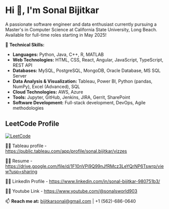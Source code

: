 # Hi 👋, I'm Sonal Bijitkar

A passionate software engineer and data enthusiast currently pursuing a Master's in Computer Science at California State University, Long Beach. Available for full-time roles starting in May 2025!

🌱 **Technical Skills:**
- **Languages:** Python, Java, C++, R, MATLAB
- **Web Technologies:** HTML, CSS, React, Angular, JavaScript, TypeScript, REST API
- **Databases:** MySQL, PostgreSQL, MongoDB, Oracle Database, MS SQL Server
- **Data Analysis & Visualization:** Tableau, Power BI, Python (pandas, NumPy), Excel (Advanced), SQL
- **Cloud Technologies:** AWS, Azure
- **Tools:** Jupyter, GitHub, Jenkins, JIRA, Gerrit, SharePoint
- **Software Development:** Full-stack development, DevOps, Agile methodologies


## LeetCode Profile

[![LeetCode](https://img.shields.io/badge/LeetCode-Profile-orange)](https://leetcode.com/u/Sona2000/)


  

👨‍💻 Tableau profile - https://public.tableau.com/app/profile/sonal.bijitkar/vizzes

👨‍💻 Resume - https://drive.google.com/file/d/1F10nVPj9Q99nJfRMcz3LeYQrNP6Tswrp/view?usp=sharing

👨‍💻 LinkedIn Profile - https://www.linkedin.com/in/sonal-bijitkar-980751b3/

👨‍💻 Youtube Link - https://www.youtube.com/@sonalsworld903

📫 **Reach me at:** bijitkarsonal@gmail.com | +1 (562)-686-0640
